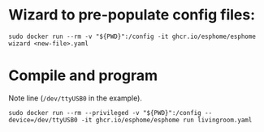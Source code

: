 # Wizard to pre-populate config files:

```
sudo docker run --rm -v "${PWD}":/config -it ghcr.io/esphome/esphome wizard <new-file>.yaml
```

# Compile and program

Note line (`/dev/ttyUSB0` in the example).

```
sudo docker run --rm --privileged -v "${PWD}":/config --device=/dev/ttyUSB0 -it ghcr.io/esphome/esphome run livingroom.yaml
```

